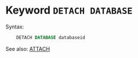 # Keyword `DETACH DATABASE`

Syntax:
```sql
    DETACH DATABASE databaseid
```

See also: [ATTACH](Attach)